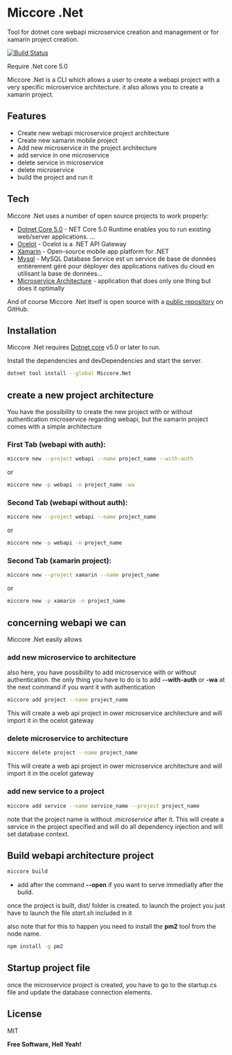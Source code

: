 # Miccore .Net 
Tool for dotnet core webapi microservice creation and management or for xamarin project creation.

[![Build Status](https://travis-ci.org/joemccann/dillinger.svg?branch=master)](https://travis-ci.org/joemccann/dillinger)

Require .Net core 5.0

Miccore .Net is a CLI which allows a user to create a webapi project with a very specific microservice architecture. it also allows you to create a xamarin project.


## Features

- Create new webapi microservice project architecture
- Create new xamarin mobile project
- Add new microservice in the project architecture
- add service in one microservice
- delete service in microservice
- delete microservice
- build the project and run it


## Tech

Miccore .Net uses a number of open source projects to work properly:

- [Dotnet Core 5.0](https://docs.microsoft.com/) - NET Core 5.0 Runtime enables you to run existing web/server applications. ...
- [Ocelot](https://github.com/ThreeMammals/Ocelot) - Ocelot is a .NET API Gateway
- [Xamarin](https://dotnet.microsoft.com/apps/xamarin) - Open-source mobile app platform for .NET
- [Mysql](https://www.mysql.com/fr/) - MySQL Database Service est un service de base de données entièrement géré pour déployer des applications natives du cloud en utilisant la base de données​ ...
- [Microservice Architecture](https://www.talend.com/fr/resources/guide-microservices/) - application that does only one thing but does it optimally

And of course Miccore .Net itself is open source with a [public repository](https://github.com/MbakopManuel/miccore/tree/main-v2)
 on GitHub.

## Installation

Miccore .Net requires [Dotnet core](https://docs.microsoft.com/) v5.0 or later to run.

Install the dependencies and devDependencies and start the server.

```sh
dotnet tool install --global Miccore.Net
```

## create a new project architecture

You have the possibility to create the new project with or without authentication microservice regarding webapi, but the xamarin project comes with a simple architecture

### First Tab (webapi with auth):

```sh
miccore new --project webapi --name project_name --with-auth
```
or

```sh
miccore new -p webapi -n project_name -wa
```

### Second Tab (webapi without auth):

```sh
miccore new --project webapi --name project_name
```
or

```sh
miccore new -p webapi -n project_name
```

### Second Tab (xamarin project):

```sh
miccore new --project xamarin --name project_name
```
or

```sh
miccore new -p xamarin -n project_name
```

## concerning webapi we can

Miccore .Net easily allows
### add new microservice to architecture

also here, you have possibility to add microservice with or without authentication. the only thing you have to do is to add __--with-auth__ or __-wa__ at the next command if you want it with authentication

```sh
miccore add project --name project_name
```

This will create a web api project in ower microservice architecture and will import it in the ocelot gateway

### delete microservice to architecture


```sh
miccore delete project --name project_name
```

This will create a web api project in ower microservice architecture and will import it in the ocelot gateway

### add new service to a project

```sh
miccore add service --name service_name --project project_name
```
note that the project name is without *.microservice* after it.
This will create a service in the project specified and will do all dependency injection and will set database context.

##  Build webapi architecture project

```sh
miccore build
```

* add after the command __--open__ if you want to serve immediatly after the build.

once the project is built, dist/ folder is created. to launch the project you just have to launch the file *start.sh* included in it

also note that for this to happen you need to install the __pm2__ tool from the node name.

```sh
npm install -g pm2
```

##  Startup project file

once the microservice project is created, you have to go to the startup.cs file and update the database connection elements.


## License

MIT

**Free Software, Hell Yeah!**
